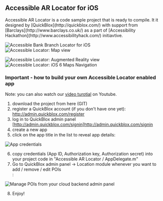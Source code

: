 <h2>Accessible AR Locator for iOS</h2>
Accessible AR Locator is a code sample project that is ready to compile.
It it designed by [QuickBlox](http://quickblox.com/) with support from [Barclays](http://www.barclays.co.uk/) as a part of 
[Accessibility Hackathon](http://www.accessibilityhack.com/) initiavtive.


![Accessible Bank Branch Locator for iOS](http://image.quickblox.com/5aa7c80533a63b8186541d10d95d.injoit.png) &nbsp;&nbsp;&nbsp;&nbsp;&nbsp;&nbsp; ![Accessible Locator: Map view](http://image.quickblox.com/3991b91e7e231e5f17ddacdcfea5.injoit.png)

![Accessible Locator: Augmented Reality view](http://image.quickblox.com/64c24120948dc072d126a52e2758.injoit.png) &nbsp;&nbsp;&nbsp;&nbsp;&nbsp;&nbsp; ![Accessible Locator: iOS 6 Maps Navigation](http://image.quickblox.com/721c380b3abbd0bf04ce9dfc131b.injoit.png)


<h3>Important - how to build your own Accessible Locator enabled app</h3>

Note: you can also watch our [video turotial](http://youtu.be/AgJZYBoxKz0) on Youtube.<br />
1) download the project from here (GIT)<br />
2) register a QuickBlox account (if you don't have one yet): http://admin.quickblox.com/register<br />
3) log in to QuickBlox admin panel [http://admin.quickblox.com/signin]http://admin.quickblox.com/signin<br />
4) create a new app <br />
5) click on the app title in the list to reveal app details:<br />

![App credentials](http://image.quickblox.com/592aa599660a52a97be4e478e3e6.injoit.png)

6) copy credentials (App ID, Authorization key, Authorization secret) into your project code in "Accessible AR Locator / AppDelegate.m" <br />
7) Go to QuickBlox admin panel -> Location module whenever you want to add / remove / edit POIs<br />:

![Manage POIs from your cloud backend admin panel](http://image.quickblox.com/de1e399b36e0efcd268d28a4cbf6.injoit.png)

8) Enjoy!

